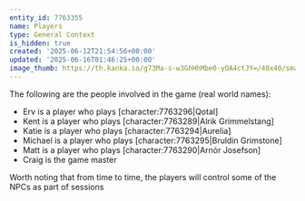 ```yaml
---
entity_id: 7763355
name: Players
type: General Context
is_hidden: true
created: '2025-06-12T21:54:56+00:00'
updated: '2025-06-16T01:46:25+00:00'
image_thumb: https://th.kanka.io/g73Ma-s-w3GhHhMbe0-yOA4ctJY=/40x40/smart/src/campaigns/322885/9f0da5ac-b391-4aa6-9d30-5dea11cfe639.png
---
```


The following are the people involved in the game (real world names):

- Erv is a player who plays [character:7763296|Qotal]
- Kent is a player who plays [character:7763289|Alrik Grimmelstang]
- Katie is a player who plays [character:7763294|Aurelia]
- Michael is a player who plays [character:7763295|Bruldin Grimstone]
- Matt is a player who plays [character:7763290|Arnór Josefson]
- Craig is the game master

Worth noting that from time to time, the players will control some of the NPCs as part of sessions